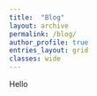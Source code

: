 ```yaml
---
title:  "Blog"
layout: archive
permalink: /blog/
author_profile: true
entries_layout: grid
classes: wide
---
```


Hello